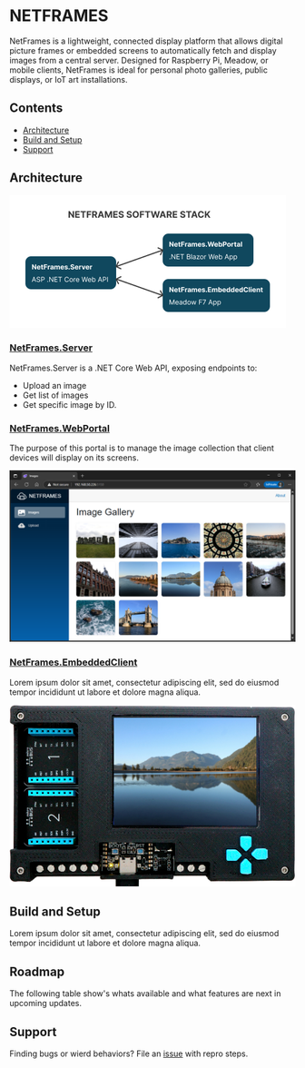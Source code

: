 # NETFRAMES

NetFrames is a lightweight, connected display platform that allows digital picture frames or embedded screens to automatically fetch and display images from a central server. Designed for Raspberry Pi, Meadow, or mobile clients, NetFrames is ideal for personal photo galleries, public displays, or IoT art installations.

## Contents

* [Architecture](#architecture)
* [Build and Setup](#build-and-setup)
* [Support](#support)

## Architecture

![NetFrames.WebPortal](Assets/netframes-software-stack.png)

### [NetFrames.Server](/Source/NetFrames.Server/)

NetFrames.Server is a .NET Core Web API, exposing endpoints to:
* Upload an image
* Get list of images
* Get specific image by ID.

### [NetFrames.WebPortal](/Source/NetFrames.WebPortal/)

The purpose of this portal is to manage the image collection that client devices will display on its screens.

![NetFrames.WebPortal](Assets/netframes-portal.png)

### [NetFrames.EmbeddedClient](/Source/NetFrames.EmbeddedClient/)

Lorem ipsum dolor sit amet, consectetur adipiscing elit, sed do eiusmod tempor incididunt ut labore et dolore magna aliqua.

![NetFrames.EmbeddedClient](Assets/netframes-embedded-client.png)

## Build and Setup

Lorem ipsum dolor sit amet, consectetur adipiscing elit, sed do eiusmod tempor incididunt ut labore et dolore magna aliqua.

## Roadmap

The following table show's whats available and what features are next in upcoming updates.

## Support

Finding bugs or wierd behaviors? File an [issue](https://github.com/jorgedevs/NetFrames/issues) with repro steps.
